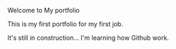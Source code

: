  Welcome to My portfolio
 
 This is my first portfolio for my first job.
 
 It's still in construction... I'm learning how Github work.
 
 

